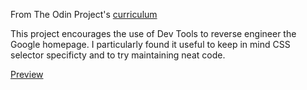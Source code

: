 From The Odin Project's [curriculum](http://www.theodinproject.com/courses/web-development-101/lessons/html-css)

This project encourages the use of Dev Tools to reverse engineer the Google homepage. I particularly found it useful to keep in mind CSS selector specificty and to try maintaining neat code.

[Preview](http://htmlpreview.github.io/?https://github.com/elloo/google-homepage/blob/master/index.html)